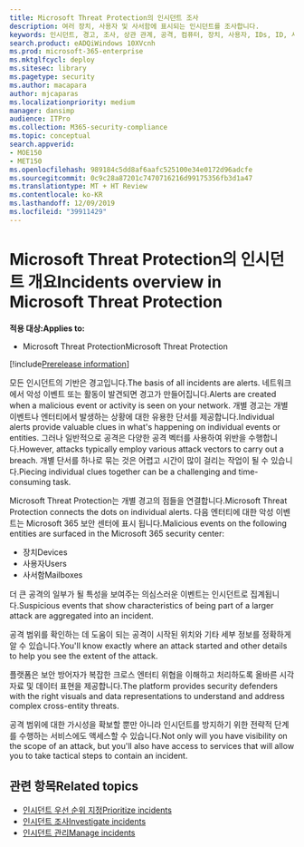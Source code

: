 ```yaml
---
title: Microsoft Threat Protection의 인시던트 조사
description: 여러 장치, 사용자 및 사서함에 표시되는 인시던트를 조사합니다.
keywords: 인시던트, 경고, 조사, 상관 관계, 공격, 컴퓨터, 장치, 사용자, IDs, ID, 사서함, 전자 메일, 365, microsoft, m365
search.product: eADQiWindows 10XVcnh
ms.prod: microsoft-365-enterprise
ms.mktglfcycl: deploy
ms.sitesec: library
ms.pagetype: security
ms.author: macapara
author: mjcaparas
ms.localizationpriority: medium
manager: dansimp
audience: ITPro
ms.collection: M365-security-compliance
ms.topic: conceptual
search.appverid:
- MOE150
- MET150
ms.openlocfilehash: 989184c5dd8af6aafc525100e34e0172d96adcfe
ms.sourcegitcommit: 0c9c28a87201c7470716216d99175356fb3d1a47
ms.translationtype: MT + HT Review
ms.contentlocale: ko-KR
ms.lasthandoff: 12/09/2019
ms.locfileid: "39911429"
---
```

# <a name="incidents-overview-in-microsoft-threat-protection"></a><span data-ttu-id="992a6-104">Microsoft Threat Protection의 인시던트 개요</span><span class="sxs-lookup"><span data-stu-id="992a6-104">Incidents overview in Microsoft Threat Protection</span></span>

<span data-ttu-id="992a6-105">**적용 대상:**</span><span class="sxs-lookup"><span data-stu-id="992a6-105">**Applies to:**</span></span>
- <span data-ttu-id="992a6-106">Microsoft Threat Protection</span><span class="sxs-lookup"><span data-stu-id="992a6-106">Microsoft Threat Protection</span></span>

[!include[Prerelease information](prerelease.md)]

<span data-ttu-id="992a6-107">모든 인시던트의 기반은 경고입니다.</span><span class="sxs-lookup"><span data-stu-id="992a6-107">The basis of all incidents are alerts.</span></span> <span data-ttu-id="992a6-108">네트워크에서 악성 이벤트 또는 활동이 발견되면 경고가 만들어집니다.</span><span class="sxs-lookup"><span data-stu-id="992a6-108">Alerts are created when a malicious event or activity is seen on your network.</span></span> <span data-ttu-id="992a6-109">개별 경고는 개별 이벤트나 엔터티에서 발생하는 상황에 대한 유용한 단서를 제공합니다.</span><span class="sxs-lookup"><span data-stu-id="992a6-109">Individual alerts provide valuable clues in what's happening on individual events or entities.</span></span> <span data-ttu-id="992a6-110">그러나 일반적으로 공격은 다양한 공격 벡터를 사용하여 위반을 수행합니다.</span><span class="sxs-lookup"><span data-stu-id="992a6-110">However, attacks typically employ various attack vectors to carry out a breach.</span></span> <span data-ttu-id="992a6-111">개별 단서를 하나로 묶는 것은 어렵고 시간이 많이 걸리는 작업이 될 수 있습니다.</span><span class="sxs-lookup"><span data-stu-id="992a6-111">Piecing individual clues together can be a challenging and time-consuming task.</span></span> 

<span data-ttu-id="992a6-112">Microsoft Threat Protection는 개별 경고의 점들을 연결합니다.</span><span class="sxs-lookup"><span data-stu-id="992a6-112">Microsoft Threat Protection connects the dots on individual alerts.</span></span> <span data-ttu-id="992a6-113">다음 엔터티에 대한 악성 이벤트는 Microsoft 365 보안 센터에 표시 됩니다.</span><span class="sxs-lookup"><span data-stu-id="992a6-113">Malicious events on the following entities are surfaced in the Microsoft 365 security center:</span></span>
- <span data-ttu-id="992a6-114">장치</span><span class="sxs-lookup"><span data-stu-id="992a6-114">Devices</span></span>
- <span data-ttu-id="992a6-115">사용자</span><span class="sxs-lookup"><span data-stu-id="992a6-115">Users</span></span>
- <span data-ttu-id="992a6-116">사서함</span><span class="sxs-lookup"><span data-stu-id="992a6-116">Mailboxes</span></span>

<span data-ttu-id="992a6-117">더 큰 공격의 일부가 될 특성을 보여주는 의심스러운 이벤트는 인시던트로 집계됩니다.</span><span class="sxs-lookup"><span data-stu-id="992a6-117">Suspicious events that show characteristics of being part of a larger attack are aggregated into an incident.</span></span> 

<span data-ttu-id="992a6-118">공격 범위를 확인하는 데 도움이 되는 공격이 시작된 위치와 기타 세부 정보를 정확하게 알 수 있습니다.</span><span class="sxs-lookup"><span data-stu-id="992a6-118">You'll know exactly where an attack started and other details to help you see the extent of the attack.</span></span>

<span data-ttu-id="992a6-119">플랫폼은 보안 방어자가 복잡한 크로스 엔터티 위협을 이해하고 처리하도록 올바른 시각 자료 및 데이터 표현을 제공합니다.</span><span class="sxs-lookup"><span data-stu-id="992a6-119">The platform provides security defenders with the right visuals and data representations to understand and address complex cross-entity threats.</span></span> 

<span data-ttu-id="992a6-120">공격 범위에 대한 가시성을 확보할 뿐만 아니라 인시던트를 방지하기 위한 전략적 단계를 수행하는 서비스에도 액세스할 수 있습니다.</span><span class="sxs-lookup"><span data-stu-id="992a6-120">Not only will you have visibility on the scope of an attack, but you'll also have access to services that will allow you to take tactical steps to contain an incident.</span></span>


## <a name="related-topics"></a><span data-ttu-id="992a6-121">관련 항목</span><span class="sxs-lookup"><span data-stu-id="992a6-121">Related topics</span></span>
- [<span data-ttu-id="992a6-122">인시던트 우선 순위 지정</span><span class="sxs-lookup"><span data-stu-id="992a6-122">Prioritize incidents</span></span>](incident-queue.md)
- [<span data-ttu-id="992a6-123">인시던트 조사</span><span class="sxs-lookup"><span data-stu-id="992a6-123">Investigate incidents</span></span>](investigate-incidents.md)
- [<span data-ttu-id="992a6-124">인시던트 관리</span><span class="sxs-lookup"><span data-stu-id="992a6-124">Manage incidents</span></span>](manage-incidents.md)